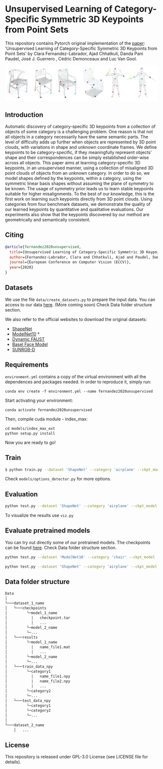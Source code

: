 # Unsupervised Learning of Category-Specific Symmetric 3D Keypoints from Point Sets

This repository contains Pytorch original implementation of the [paper](https://arxiv.org/pdf/2003.07619.pdf): 'Unsupervised Learning of Category-Specific Symmetric 3D Keypoints from Point Sets' by Clara Fernandez-Labrador, Ajad Chhatkuli, Danda Pani Paudel, José J. Guerrero , Cédric Demonceaux and Luc Van Gool.

<p align="center">
<img src='figures/composition_005.png' width=900>
</p>


## Introduction
Automatic discovery of category-specific 3D keypoints from a collection of objects of some category is a challenging problem. One reason is that not all objects in a category necessarily have the same semantic parts. The level of difficulty adds up further when objects are represented by 3D point clouds, with variations in shape and unknown coordinate frames. We define keypoints to be category-specific, if they meaningfully represent objects’ shape and their correspondences can be simply established order-wise across all objects. This paper aims at learning category-specific 3D keypoints, in an unsupervised manner, using a collection of misaligned 3D point clouds of objects from an unknown category. In order to do so, we model shapes defined by the keypoints, within a category, using the symmetric linear basis shapes without assuming the plane of symmetry to be known. The usage of symmetry prior leads us to learn stable keypoints suitable for higher misalignments. To the best of our knowledge, this is the first work on learning such keypoints directly from 3D point clouds. Using categories from four benchmark datasets, we demonstrate the quality of our learned keypoints by quantitative and qualitative evaluations. Our experiments also show that the keypoints discovered by our method are geometrically and semantically consistent.


## Citing

```bibtex
@article{fernandez2020unsupervised,
  title={Unsupervised Learning of Category-Specific Symmetric 3D Keypoints from Point Sets},
  author={Fernandez-Labrador, Clara and Chhatkuli, Ajad and Paudel, Danda Pani and Guerrero, Jose J and Demonceaux, C{\'e}dric and Van Gool, Luc},
  journal={European Conference on Computer Vision (ECCV)},
  year={2020}
}
```


## Datasets
We use the file ``data/create_datasets.py`` to prepare the input data.
You can access to our data [here](https://drive.google.com/drive/folders/1cydRB1IyY0AimAaZvLyYcRpY0zWk3WTq?usp=sharing). (More coming soon)
Check Data folder structure section.

We also refer to the official websites to download the original datasets:

- [ShapeNet](https://shapenet.cs.stanford.edu/iccv17/)
- [ModelNet10](https://modelnet.cs.princeton.edu/) *
- [Dynamic FAUST](http://dfaust.is.tue.mpg.de/)
- [Basel Face Model](https://faces.dmi.unibas.ch/bfm/index.php?nav=1-0&id=basel_face_model)
- [SUNRGB-D](http://rgbd.cs.princeton.edu/challenge.html)


## Requirements

``environment.yml`` contains a copy of the virtual environment with all the dependences and packages needed.
In order to reproduce it, simply run: 
```
conda env create -f environment.yml --name fernandez2020unsupervised
```

Start activating your environment:
```
conda activate fernandez2020unsupervised
```

Then, compile cuda module - index_max:
```
cd models/index_max_ext
python setup.py install
```

Now you are ready to go!

## Train

```bash
$ python train.py --dataset 'ShapeNet' --category 'airplane' --ckpt_model 'airplane_10b' --batch_size 32 --node_num 14 --node_knn_k_1 3 --basis_num 10 --input_pc_num 1600 --surface_normal_len 0
```

Check ``models/options_detector.py`` for more options.


## Evaluation

```bash
python test.py --dataset 'ShapeNet' --category 'airplane' --ckpt_model 'airplane_10b' --node_num 14 --node_knn_k_1 3 --basis_num 10 --input_pc_num 1600 --surface_normal_len 0
```

To visualize the results use ``viz.py``


## Evaluate pretrained models

You can try out directly some of our pretrained models.
The checkpoints can be found [here](https://drive.google.com/drive/folders/1cydRB1IyY0AimAaZvLyYcRpY0zWk3WTq?usp=sharing). Check Data folder structure section.

```bash
python test.py --dataset 'ModelNet10' --category 'chair' --ckpt_model 'chair_10b' --node_num 14 --node_knn_k_1 3 --basis_num 10
```

```bash
python test.py --dataset 'ShapeNet' --category 'airplane' --ckpt_model 'airplane_10b' --node_num 14 --node_knn_k_1 3 --basis_num 10 --input_pc_num 1600 --surface_normal_len 0
```


## Data folder structure
```
Data
│
└───dataset_1_name
│   └───checkpoints
│         └─model_1_name
│           |   checkpoint.tar
│           |   ...
│         └─model_2_name
│         └─...
│   └───results
│         └─model_1_name
│           |   name_file1.mat
│           |   ...
│         └─model_2_name
│         └─...
│   └───train_data_npy
│         └─category1
│           |   name_file1.npy
│           |   name_file2.npy
│           |   ...
│         └─category2
│         └─...
│   └───test_data_npy
│         └─category1
│         └─category2
│         └─...
│   
└───dataset_2_name
    │   ...
```


## License
This repository is released under GPL-3.0 License (see LICENSE file for details).

